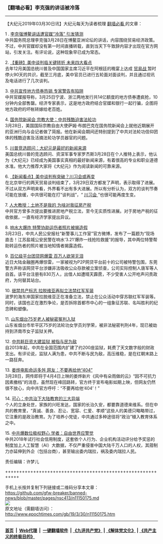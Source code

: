 ### 【翻墙必看】李克强的讲话被冷落
------------------------

<p>
 【大纪元2019年03月30日讯】大纪元每天为读者梳理
 <a href="http://www.epochtimes.com/gb/tag/%E7%BF%BB%E5%A2%99%E5%BF%85%E7%9C%8B.html">
  翻墙必看
 </a>
 的文章：
</p>
<p>
 1 .
 <a href="http://www.epochtimes.com/gb/19/3/29/n11149498.htm">
  李克强博鳌讲话遭官媒“冷落” 引发猜测
 </a>
 <br/>
 中共国务院总理李克强3月28日在博鳌亚洲论坛的讲话，内容围绕贸易经济政策。不过，中共官媒却没有第一时间直播转载，直到当天下午致辞内容才出现在官方网站，引发关注。有评论说，这种现象早已成为常态。
</p>
<p>
 2.
 <a href="http://www.epochtimes.com/gb/19/3/29/n11149718.htm">
  【重磅】美中谈判临关键转折 未来四大看点
 </a>
 <br/>
 去年12月美国总统川普及中国国家主席习近平在阿根廷的晚宴上达成
 <a href="http://www.epochtimes.com/gb/tag/%E8%B4%B8%E6%98%93%E6%88%98.html">
  贸易战
 </a>
 暂时停火90天的共识，截至三月底，美中官员已进行五轮面对面谈判，并且通过视讯及电话进行了几次谈判。
</p>
<p>
 3.
 <a href="http://www.epochtimes.com/gb/19/3/29/n11149444.htm">
  中共宣传地方债券热销 专家警告有陷阱
 </a>
 <br/>
 中共官媒报导称，3月25日宁波、浙江两地发行共14亿额度的地方债券遭疯抢，10分钟内全部售罄。经济专家表示，这是地方政府结合官媒和银行一起行骗，企图将地方政府的坏帐转嫁给老百姓。
</p>
<p>
 4.
 <a href="http://www.epochtimes.com/gb/19/3/29/n11149870.htm">
  国务院新闻会 宗教大使：中共残酷迫害法轮功
 </a>
 <br/>
 3月28日，美国国际宗教自由大使萨姆·布朗巴克在国务院新闻会上就他近期展开的亚洲行向与会记者做了简报。他在新闻会期间还特别提到了中共对法轮功信仰团体的残酷迫害及活摘法轮功学员器官的问题。
</p>
<p>
 5.
 <a href="http://www.epochtimes.com/gb/19/3/29/n11148646.htm">
  川普竞选顾问：大纪元是最好的新闻来源
 </a>
 <br/>
 美国总统川普的竞选顾问、资深军事专家罗杰斯3月28日在个人推特上表示，他认为《大纪元》已经成为美国事实真相的最好新闻来源，有着很高的专业和职业道德水准。他大力推荐大家将《大纪元》作为阅读新闻的可靠来源。
</p>
<p>
 6.
 <a href="http://www.epochtimes.com/gb/19/3/29/n11149469.htm">
  【新闻看点】美中谈判有突破？川习会或再变
 </a>
 <br/>
 在北京举行的两天贸易谈判结束了，3月29日双方都发了声明，表示取得了进展。不过从双方声明来看，外界看不出有多大进展。所以有分析认为，双方的谈判节奏可能在放缓，中共很可能在打“谈判战”，“
 <a href="http://www.epochtimes.com/gb/tag/%E5%B7%9D%E4%B9%A0%E4%BC%9A.html">
  川习会
 </a>
 ”也很可能再度生变。
</p>
<p>
 7.
 <a href="http://www.epochtimes.com/gb/19/3/29/n11149681.htm">
  人大教授：土地不是我的 为啥对我征房产税
 </a>
 <br/>
 中共官方曾多次提出要推进房地产税立法，至今无实质性进展。对于房地产税的征收依据，一直有经济学家提出异议。
</p>
<p>
 8.
 <a href="http://www.epochtimes.com/gb/19/3/29/n11149601.htm">
  响水大爆炸 特警协助运伤者照片被揭造假
 </a>
 <br/>
 3月23日，中共人民公安报社“新警事儿工作室”官方微博，发布了一篇题为“现场直击！江苏盐城公安民警在响水‘3.21’爆炸一线抢险救援”的报导，其中两位特警帮助转运伤者的照片被当地知情者揭露造假。
</p>
<p>
 9.
 <a href="http://www.epochtimes.com/gb/19/3/29/n11149024.htm">
  百亿级平台团贷网爆雷 百万人欲哭无泪
 </a>
 <br/>
 近日大陆金融圈再爆惊雷，一家被视为P2P网贷平台前十的公司被特警包围，东莞警方声称该网贷平台涉嫌非法吸收公众存款被立案侦查，公司实际控制人唐军等人自首。该平台注册有830万人，出借人如遭晴天霹雳，不少受害人公开呛声问责政府，为何替其站台。
</p>
<p>
 10.
 <a href="http://www.epochtimes.com/gb/19/3/29/n11149779.htm">
  继禁共产标志 拉脱维亚再拟立法禁红军军装
 </a>
 <br/>
 波罗的海东岸国家拉脱维亚正在准备立法，禁止在公众活动中穿苏联红军军装等。同时，该国也正在激烈争论，是否拆除首都市中心的一组象征苏联、名叫胜利的纪念碑和塑像。
</p>
<p>
 11.
 <a href="http://www.epochtimes.com/gb/19/3/29/n11149276.htm">
  山东烟台75岁老人被秘密冤判入狱
 </a>
 <br/>
 山东省烟台市牟平区75岁的法轮功女学员刘学荣，被非法秘密判刑4年，现已被劫持到济南市女子监狱关押。
</p>
<p>
 12.
 <a href="http://www.epochtimes.com/gb/19/3/29/n11149626.htm">
  中共耗巨资大建监狱 被指与民为敌
 </a>
 <br/>
 自2013年起，中共在全国范围内扩建了约200座监狱，耗费了天文数字般的财政支出。有评论说，监狱人满为患，中共不断与民为敌，高压维稳，是在红朝末路上一路狂奔。
</p>
<p>
 13.
 <a href="http://www.epochtimes.com/gb/19/3/29/n11149580.htm">
  娄烨电影命运多舛 网友：不要再给他“404”
 </a>
 <br/>
 3月28日，网传即将于4月4日上映的娄烨新片《风中有朵雨做的云》“因不可抗力因素撤档”的消息，虽然现在峰回路转，官方终于宣布电影如期上映，但网友仍然很不放心，向中共官方呼吁：“不要再给他‘404’！”
</p>
<p>
 14.
 <a href="http://www.epochtimes.com/gb/19/3/29/n11149248.htm">
  可心：中共治下大陆教育的三大异端
 </a>
 <br/>
 个人的立身处世，家族的兴旺发达，国家的长治久安，都要靠道德来维系。但在中共的教育里，“真诚、善良、忍让、宽容、仁爱、孝顺”这些人的美德只略略带过，它注重的是政治教育。为了培养小党徒，中共通过多种途径将“政治”植入教育体系之中。
</p>
<p>
 15.
 <a href="http://www.epochtimes.com/gb/19/3/29/n11148990.htm">
  中共爆数位极权野心 学者：自由世界应警觉
 </a>
 <br/>
 中共2018年试行社会信用制度，这套依个人行为、企业机构活动评分给予奖惩的制度加上人工智慧（AI）大数据，不仅严重侵害中国大陆千万人口的人权，其箝制力亦延伸到外企（包括台商），甚至输出委内瑞拉，祸及委内瑞拉人民。
</p>
<p>
 责任编辑：许梦儿
</p>

+++++++++++++++++++++++++++++++++++++++++++++++++++++++++++<br/><br/>
手机上长按并复制下列链接或二维码分享本文章：<br/>
https://github.com/gfw-breaker/banned-news/blob/master/pages/nsc413/n11150175.md <br/>
<a href='https://github.com/gfw-breaker/banned-news/blob/master/pages/nsc413/n11150175.md'><img src='https://github.com/gfw-breaker/banned-news/blob/master/pages/nsc413/n11150175.md.png'/></a> <br/>
原文地址（需翻墙访问）：http://www.epochtimes.com/gb/19/3/30/n11150175.htm


------------------------
#### [首页](https://github.com/gfw-breaker/banned-news/blob/master/README.md) &nbsp;|&nbsp; [Web代理](https://github.com/labour-camp/helloworld) &nbsp;|&nbsp; [一键翻墙软件](https://github.com/gfw-breaker/nogfw/blob/master/README.md) &nbsp;| [《九评共产党》](https://github.com/gfw-breaker/9ping.md/blob/master/README.md#九评之一评共产党是什么) | [《解体党文化》](https://github.com/gfw-breaker/jtdwh.md/blob/master/README.md) | [《共产主义的终极目的》](https://github.com/gfw-breaker/gczydzjmd.md/blob/master/README.md)

